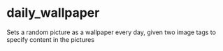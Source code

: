 # daily_wallpaper
Sets a random picture as a wallpaper every day, given two image tags to specify content in the pictures
